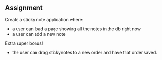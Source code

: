 ## Assignment
Create a sticky note application where:
* a user can load a page showing all the notes in the db right now
* a user can add a new note

Extra super bonus!
* the user can drag stickynotes to a new order and have that order saved.




